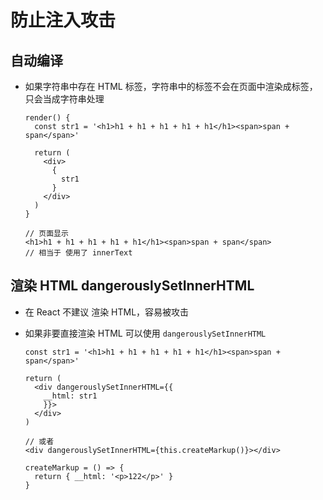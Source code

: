 # 防止注入攻击

## 自动编译

- 如果字符串中存在 HTML 标签，字符串中的标签不会在页面中渲染成标签，只会当成字符串处理

    ```react&#x20;jsx
    render() {
      const str1 = '<h1>h1 + h1 + h1 + h1 + h1</h1><span>span + span</span>'

      return (
        <div>
          {
            str1
          }
        </div>
      )
    }

    // 页面显示
    <h1>h1 + h1 + h1 + h1 + h1</h1><span>span + span</span>
    // 相当于 使用了 innerText
    ```

## 渲染 HTML dangerouslySetInnerHTML

- 在 React 不建议 渲染 HTML，容易被攻击

- 如果非要直接渲染 HTML 可以使用 `dangerouslySetInnerHTML`

    ```react&#x20;jsx
    const str1 = '<h1>h1 + h1 + h1 + h1 + h1</h1><span>span + span</span>'

    return (
      <div dangerouslySetInnerHTML={{
        __html: str1
        }}>
      </div>
    )
    ```

    ```react&#x20;jsx
    // 或者
    <div dangerouslySetInnerHTML={this.createMarkup()}></div>

    createMarkup = () => {
      return { __html: '<p>122</p>' }
    }
    ```
